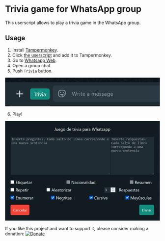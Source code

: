 # Trivia game for WhatsApp group

This userscript allows to play a trivia game in the WhatsApp group.

## Usage

1. Install [Tampermonkey](https://www.tampermonkey.net/).
3. Click [the userscript](https://raw.githubusercontent.com/GiovJ-97/Whatsapp-trivia-script/main/src/Trivia-game-for-WhatsApp-group-1.0.js) and add it to Tampermonkey.
4. Go to [Whatsapp Web](https://web.whatsapp.com/).
5. Open a group chat.
6. Push `Trivia` button.

![Trivia game for WhatsApp group](misc/button.png)

6. Play!

![Trivia game for WhatsApp group](misc/ui.png)

If you like this project and want to support it, please consider making a donation:
[![Donate](https://raw.githubusercontent.com/stefan-niedermann/paypal-donate-button/master/paypal-donate-button.png)](https://paypal.me/DrSigilo?country.x=MX&locale.x=es_XC)


